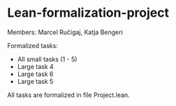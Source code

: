 # Lean-formalization-project

Members: Marcel Ručigaj, Katja Bengeri

Formalized tasks:
- All small tasks (1 - 5)
- Large task 4
- Large task 6
- Large task 5

All tasks are formalized in file Project.lean.
